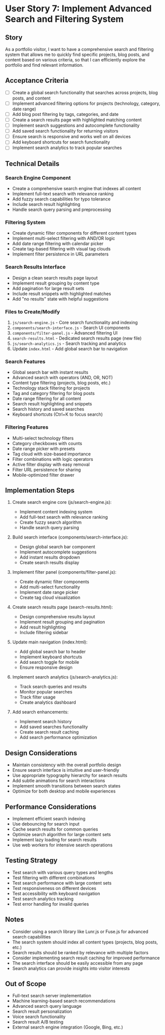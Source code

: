 # User Story 7: Implement Advanced Search and Filtering System

## Story
As a portfolio visitor, I want to have a comprehensive search and filtering system that allows me to quickly find specific projects, blog posts, and content based on various criteria, so that I can efficiently explore the portfolio and find relevant information.

## Acceptance Criteria
- [ ] Create a global search functionality that searches across projects, blog posts, and content
- [ ] Implement advanced filtering options for projects (technology, category, date range)
- [ ] Add blog post filtering by tags, categories, and date
- [ ] Create a search results page with highlighted matching content
- [ ] Implement search suggestions and autocomplete functionality
- [ ] Add saved search functionality for returning visitors
- [ ] Ensure search is responsive and works well on all devices
- [ ] Add keyboard shortcuts for search functionality
- [ ] Implement search analytics to track popular searches

## Technical Details

### Search Engine Component
- Create a comprehensive search engine that indexes all content
- Implement full-text search with relevance ranking
- Add fuzzy search capabilities for typo tolerance
- Include search result highlighting
- Handle search query parsing and preprocessing

### Filtering System
- Create dynamic filter components for different content types
- Implement multi-select filtering with AND/OR logic
- Add date range filtering with calendar picker
- Create tag-based filtering with visual tag clouds
- Implement filter persistence in URL parameters

### Search Results Interface
- Design a clean search results page layout
- Implement result grouping by content type
- Add pagination for large result sets
- Include result snippets with highlighted matches
- Add "no results" state with helpful suggestions

### Files to Create/Modify
1. `js/search-engine.js` - Core search functionality and indexing
2. `components/search-interface.js` - Search UI components
3. `components/filter-panel.js` - Advanced filtering UI
4. `search-results.html` - Dedicated search results page (new file)
5. `js/search-analytics.js` - Search tracking and analytics
6. Update `index.html` - Add global search bar to navigation

### Search Features
- Global search bar with instant results
- Advanced search with operators (AND, OR, NOT)
- Content type filtering (projects, blog posts, etc.)
- Technology stack filtering for projects
- Tag and category filtering for blog posts
- Date range filtering for all content
- Search result highlighting and snippets
- Search history and saved searches
- Keyboard shortcuts (Ctrl+K to focus search)

### Filtering Features
- Multi-select technology filters
- Category checkboxes with counts
- Date range picker with presets
- Tag cloud with size-based importance
- Filter combinations with logic operators
- Active filter display with easy removal
- Filter URL persistence for sharing
- Mobile-optimized filter drawer

## Implementation Steps
1. Create search engine core (js/search-engine.js):
   - Implement content indexing system
   - Add full-text search with relevance ranking
   - Create fuzzy search algorithm
   - Handle search query parsing

2. Build search interface (components/search-interface.js):
   - Design global search bar component
   - Implement autocomplete suggestions
   - Add instant results dropdown
   - Create search results display

3. Implement filter panel (components/filter-panel.js):
   - Create dynamic filter components
   - Add multi-select functionality
   - Implement date range picker
   - Create tag cloud visualization

4. Create search results page (search-results.html):
   - Design comprehensive results layout
   - Implement result grouping and pagination
   - Add result highlighting
   - Include filtering sidebar

5. Update main navigation (index.html):
   - Add global search bar to header
   - Implement keyboard shortcuts
   - Add search toggle for mobile
   - Ensure responsive design

6. Implement search analytics (js/search-analytics.js):
   - Track search queries and results
   - Monitor popular searches
   - Track filter usage
   - Create analytics dashboard

7. Add search enhancements:
   - Implement search history
   - Add saved searches functionality
   - Create search result caching
   - Add search performance optimization

## Design Considerations
- Maintain consistency with the overall portfolio design
- Ensure search interface is intuitive and user-friendly
- Use appropriate typography hierarchy for search results
- Add subtle animations for search interactions
- Implement smooth transitions between search states
- Optimize for both desktop and mobile experiences

## Performance Considerations
- Implement efficient search indexing
- Use debouncing for search input
- Cache search results for common queries
- Optimize search algorithm for large content sets
- Implement lazy loading for search results
- Use web workers for intensive search operations

## Testing Strategy
- Test search with various query types and lengths
- Test filtering with different combinations
- Test search performance with large content sets
- Test responsiveness on different devices
- Test accessibility with keyboard navigation
- Test search analytics tracking
- Test error handling for invalid queries

## Notes
- Consider using a search library like Lunr.js or Fuse.js for advanced search capabilities
- The search system should index all content types (projects, blog posts, etc.)
- Search results should be ranked by relevance with multiple factors
- Consider implementing search result caching for improved performance
- The search interface should be easily accessible from any page
- Search analytics can provide insights into visitor interests

## Out of Scope
- Full-text search server implementation
- Machine learning-based search recommendations
- Advanced search query language
- Search result personalization
- Voice search functionality
- Search result A/B testing
- External search engine integration (Google, Bing, etc.)